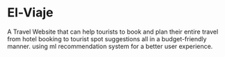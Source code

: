 # El-Viaje
A Travel  Website that can help tourists to book and plan their entire travel from hotel booking to tourist spot suggestions all in a budget-friendly manner. using ml recommendation system for a better user experience.
